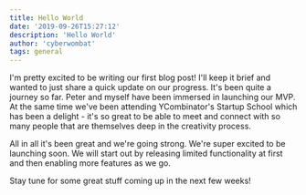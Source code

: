 ```yaml
---
title: Hello World
date: '2019-09-26T15:27:12'
description: 'Hello World'
author: 'cyberwombat'
tags: general
---
```


I'm pretty excited to be writing our first blog post! I'll keep it brief and wanted to just share a quick update on our progress. It's been quite a journey so far. Peter and myself have been immersed in launching our MVP. At the same time we've been attending YCombinator's Startup School which has been a delight - it's so great to be able to meet and connect with so many people that are themselves deep in the creativity process.

All in all it's been great and we're going strong. We're super excited to be launching soon. We will start out by releasing limited functionality at first and then enabling more features as we go.

Stay tune for some great stuff coming up in the next few weeks!
